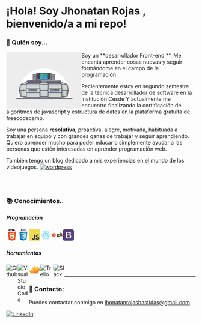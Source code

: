 # ¡Hola! Soy Jhonatan Rojas , bienvenido/a a mi repo!


### 🔭 Quién soy...
<img align="left" src="https://github.com/jhonatanrojasbastidas/jhonatanrojasbastidas/blob/main/images/snes.gif" width="200px">

Soy un **desarrollador Front-end **. Me encanta aprender cosas nuevas y seguir formándome en el campo de la programación.

Recientemente estoy en segundo semestre de la técnica desarrollador de software en la institución Cesde
Y actualmente me encuentro finalizando la certificación de algoritmos de javascript y estructura de datos en la plataforma gratuita de freecodecamp.

Soy una persona **resolutiva**, proactiva, alegre, motivada, habituada a trabajar en equipo y con grandes ganas de trabajar y seguir aprendiendo. 
Quiero aprender mucho para poder educar o simplemente ayudar a las personas que estén interesadas en aprender programación web.

También tengo un blog dedicado a mis experiencias en el mundo de los videojuegos. <a href="https://escritoriodejohnro.wordpress.com/" target="_blank"><img alt="wordpress" src="https://pngimg.com/uploads/wordpress/wordpress_PNG68.png" width="30px" ></a>

<br>
<br>

### 📚 Conocimientos..

##### Programación 

<img align="left" alt="HTML5" width="30px" src="https://raw.githubusercontent.com/github/explore/80688e429a7d4ef2fca1e82350fe8e3517d3494d/topics/html/html.png" />

<img align="left" alt="CSS3" width="30px" src="https://raw.githubusercontent.com/github/explore/80688e429a7d4ef2fca1e82350fe8e3517d3494d/topics/css/css.png" />

<img align="left" alt="JavaScript" width="30px" src="https://raw.githubusercontent.com/github/explore/80688e429a7d4ef2fca1e82350fe8e3517d3494d/topics/javascript/javascript.png" />

<img align="left" alt="React" width="30px" src="https://raw.githubusercontent.com/github/explore/80688e429a7d4ef2fca1e82350fe8e3517d3494d/topics/react/react.png" />

<img align="left" alt="Git" width="30px" src="https://raw.githubusercontent.com/github/explore/80688e429a7d4ef2fca1e82350fe8e3517d3494d/topics/git/git.png" />

<img align="left" alt="Bootstrap" width="30px" src="https://raw.githubusercontent.com/github/explore/80688e429a7d4ef2fca1e82350fe8e3517d3494d/topics/bootstrap/bootstrap.png" />
<br>
<br>

##### Herramientas

<img align="left" alt="Github" width="30px" src="https://image.flaticon.com/icons/png/512/25/25231.png" />

<img align="left" alt="Visual Studio Code" width="30px" src="https://upload.wikimedia.org/wikipedia/commons/thumb/9/9a/Visual_Studio_Code_1.35_icon.svg/1024px-Visual_Studio_Code_1.35_icon.svg.png" />

<img align="left" alt="Zeplin" width="30px" src="https://raw.githubusercontent.com/github/explore/80688e429a7d4ef2fca1e82350fe8e3517d3494d/topics/zeplin/zeplin.png" />

<img align="left" alt="Trello" width="35px" src="https://img.icons8.com/color/452/trello.png" />

<img align="left" alt="Slack" width="30px" src="https://img.icons8.com/color/452/slack-new.png" /><br>


---

### 📧 Contacto:

Puedes contactar conmigo en jhonatanrojasbastidas@gmail.com

<a href="https://www.linkedin.com/in/jhonatanrojasbastidas/" target="_blank"><img alt="LinkedIn" src="https://img.shields.io/badge/Linkedin-blue?logo=linkedin&logoColor=white"></a>



